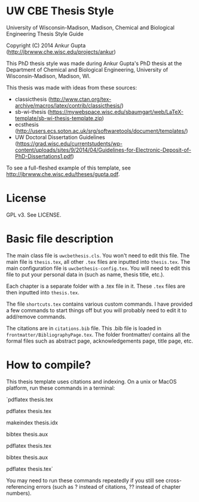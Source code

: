 UW CBE Thesis Style
==
University of Wisconsin-Madison, Madison, Chemical and Biological Engineering Thesis Style Guide

Copyright (C) 2014 Ankur Gupta (http://jbrwww.che.wisc.edu/projects/ankur)


This PhD thesis style was made during Ankur Gupta's PhD thesis at the
Department of Chemical and Biological Engineering, 
University of Wisconsin-Madison, Madison, WI. 

This thesis was made with ideas from these sources:

*  classicthesis (http://www.ctan.org/tex-archive/macros/latex/contrib/classicthesis/)
*  sb-wi-thesis (https://mywebspace.wisc.edu/sbaumgart/web/LaTeX-template/sb-wi-thesis-template.zip)
*  ecsthesis (http://users.ecs.soton.ac.uk/srg/softwaretools/document/templates/)
*  UW Doctoral Dissertation Guidelines (https://grad.wisc.edu/currentstudents/wp-content/uploads/sites/9/2014/04/Guidelines-for-Electronic-Deposit-of-PhD-Dissertations1.pdf)

To see a full-fleshed example of this template, see http://jbrwww.che.wisc.edu/theses/gupta.pdf.

License
==
GPL v3. See LICENSE. 


Basic file description
==

The main class file is `uwcbethesis.cls`. You won't need to edit this file. 
The main file is `thesis.tex`, all other `.tex` files are inputted into `thesis.tex`. 
The main configuration file is `uwcbethesis-config.tex`. You will need to edit this 
file to put your personal data in (such as name, thesis title, etc.). 

Each chapter is a separate folder with a .tex file in it. These `.tex` files are then 
inputted into `thesis.tex`. 

The file `shortcuts.tex` contains various custom commands. I have provided a few commands 
to start things off but you will probably need to edit it to add/remove commands. 

The citations are in `citations.bib` file. This .bib file is loaded in 
`frontmatter/BibliographyPage.tex`. The folder frontmatter/ contains all the formal files 
such as abstract page, acknowledgements page, title page, etc. 


How to compile?
==

This thesis template uses citations and indexing. On a unix or MacOS platform, run these commands 
in a terminal:

`pdflatex thesis.tex

pdflatex thesis.tex

makeindex thesis.idx

bibtex thesis.aux

pdflatex thesis.tex

bibtex thesis.aux

pdflatex thesis.tex`

You may need to run these commands repeatedly if you still see cross-referencing errors (such 
as ? instead of citations, ?? instead of chapter numbers). 









